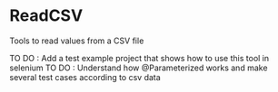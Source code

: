 # ReadCSV
Tools to read values from a CSV file 

TO DO : Add a test example project that shows how to use this tool in selenium
TO DO : Understand how @Parameterized works and make several test cases according to csv data
